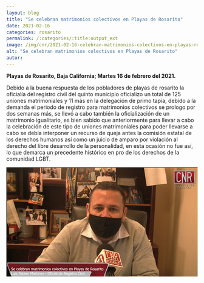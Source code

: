 ```yaml
---
layout: blog
title: "Se celebran matrimonios colectivos en Playas de Rosarito"
date: 2021-02-16
categories: rosarito
permalink: /:categories/:title:output_ext
image: /img/cnr/2021-02-16-celebran-matrimonios-colectivos-en-playas-rosarito.jpg
alt: "Se celebran matrimonios colectivos en Playas de Rosarito"
autor:
---
```


**Playas de Rosarito, Baja California; Martes 16 de febrero del 2021.** 

Debido a la buena respuesta de los pobladores de playas de rosarito la oficialía del registro civil del quinto municipio oficializo un total de 125 uniones matrimoniales y 11 más en la delegación de primo tapia, debido a la demanda el periodo de registro para matrimonios colectivos se prologo por dos semanas más, se llevó a cabo también la oficialización de un matrimonio igualitario, es bien sabido que anteriormente para llevar a cabo la celebración de este tipo de uniones matrimoniales para poder llevarse a cabo se debía interponer un recurso de queja antes la comisión estatal de los derechos humanos así como un juicio de amparo por violación al derecho del libre desarrollo de la personalidad, en esta ocasión no fue así, lo que demarca un precedente histórico en pro de los derechos de la comunidad LGBT.

<div id="carouselExampleSlidesOnly" class="carousel slide" data-ride="carousel">
  <div class="carousel-inner">
    <div class="carousel-item active">
       <img class="d-block w-100" src="/img/cnr/2021-02-16-celebran-matrimonios-colectivos-en-playas-rosarito.jpg" loading="lazy"  alt="Se celebran matrimonios colectivos en Playas de Rosarito">
    </div>
  </div>
</div>